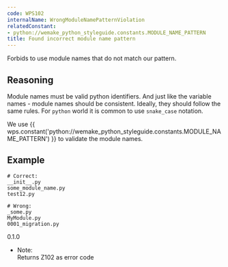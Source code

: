 ```yaml
---
code: WPS102
internalName: WrongModuleNamePatternViolation
relatedConstant:
- python://wemake_python_styleguide.constants.MODULE_NAME_PATTERN
title: Found incorrect module name pattern
---
```


Forbids to use module names that do not match our pattern.

## Reasoning
Module names must be valid python identifiers. And just like the
variable names - module names should be consistent. Ideally, they
should follow the same rules. For `python` world it is common to use
`snake_case` notation.

We use {{ wps.constant('python://wemake_python_styleguide.constants.MODULE_NAME_PATTERN') }} to
validate the module names.

## Example

    # Correct:
    __init__.py
    some_module_name.py
    test12.py
    
    # Wrong:
    _some.py
    MyModule.py
    0001_migration.py

<div class="versionadded">

0.1.0

</div>

  - Note:  
    Returns Z102 as error code